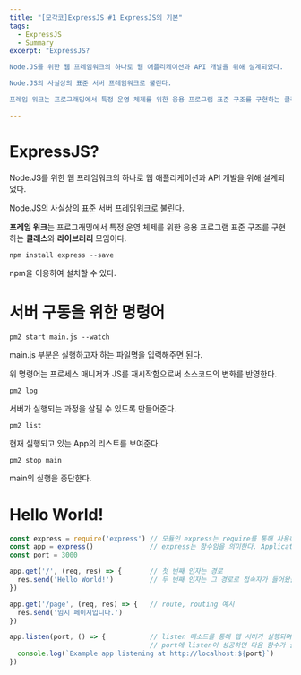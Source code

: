 ```yaml
---
title: "[모각코]ExpressJS #1 ExpressJS의 기본"
tags:
  - ExpressJS
  - Summary
excerpt: "ExpressJS?

Node.JS를 위한 웹 프레임워크의 하나로 웹 애플리케이션과 API 개발을 위해 설계되었다.

Node.JS의 사실상의 표준 서버 프레임워크로 불린다.

프레임 워크는 프로그래밍에서 특정 운영 체제를 위한 응용 프로그램 표준 구조를 구현하는 클래스와 라이브러리 모임이다."

---
```


# ExpressJS?

Node.JS를 위한 웹 프레임워크의 하나로 웹 애플리케이션과 API 개발을 위해 설계되었다.

Node.JS의 사실상의 표준 서버 프레임워크로 불린다.

**프레임 워크**는 프로그래밍에서 특정 운영 체제를 위한 응용 프로그램 표준 구조를 구현하는 **클래스**와 **라이브러리** 모임이다.



`npm install express --save`

npm을 이용하여 설치할 수 있다.



# 서버 구동을 위한 명령어

`pm2 start main.js --watch`

main.js 부분은 실행하고자 하는 파일명을 입력해주면 된다.

위 명령어는 프로세스 매니저가 JS를 재시작함으로써 소스코드의 변화를 반영한다.



`pm2 log`

서버가 실행되는 과정을 살필 수 있도록 만들어준다. 



`pm2 list`

현재 실행되고 있는 App의 리스트를 보여준다.



`pm2 stop main`

main의 실행을 중단한다.



# Hello World!

```javascript
const express = require('express') // 모듈인 express는 require를 통해 사용해야 한다.
const app = express()              // express는 함수임을 의미한다. Application 객체를 반환한다.
const port = 3000

app.get('/', (req, res) => {       // 첫 번째 인자는 경로
  res.send('Hello World!')         // 두 번째 인자는 그 경로로 접속자가 들어왔을 때 호출 될 함수
})

app.get('/page', (req, res) => {   // route, routing 예시
  res.send('임시 페이지입니다.')
})

app.listen(port, () => {           // listen 메소드를 통해 웹 서버가 실행되며 
                                   // port에 listen이 성공하면 다음 함수가 실행된다.
  console.log(`Example app listening at http://localhost:${port}`)
})
```



